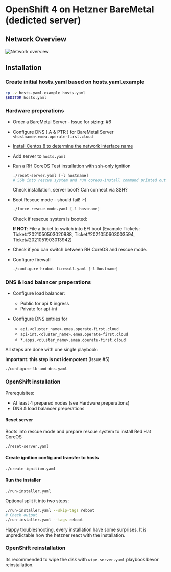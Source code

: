 # OpenShift 4 on Hetzner BareMetal (dedicted server)

## Network Overview

![Network overview](docs/nimages/etwork-overview-v3.png)

## Installation

### Create initial hosts.yaml based on hosts.yaml.example

```bash
cp -v hosts.yaml.example hosts.yaml
$EDITOR hosts.yaml
```

### Hardware preperations

  * Order a BareMetal Server - Issue for sizing: #6

  * Configure DNS ( A & PTR ) for BareMetal Server
      `<hostname>.emea.operate-first.cloud`

  * [Install Centos 8 to determine the network interface name](docs/install-centos-8.md)

  * Add server to `hosts.yaml`

  * Run a RH CoreOS Test installation with ssh-only ignition
    ```bash
    ./reset-server.yaml [-l hostname]
    # SSh into rescue system and run coreos-install command printed out at the end ot the playbook.

    ```

    Check installation, server boot? Can connect via SSH?

  * Boot Rescue mode - should fail! :-)

    ```bash
    ./force-rescue-mode.yaml [-l hostname]
    ```

    Check if resecue system is booted:

      **If NOT**: File a ticket to switch into EFI boot (Example Tickets: Ticket#2021050503020988, Ticket#2021050603003594, Ticket#2021051903013942)

  * Check if you can switch between RH CoreOS and rescue mode.

  * Configure firewall
    ```bash
    ./configure-hrobot-firewall.yaml [-l hostname]
    ```

### DNS & load balancer preperations

  * Configure load balancer:
      * Public for api & ingress
      * Private for api-int

  * Configure DNS entries for
      * `api.<cluster_name>.emea.operate-first.cloud`
      * `api-int.<cluster_name>.emea.operate-first.cloud`
      * `*.apps.<cluster_name>.emea.operate-first.cloud`

All steps are done with one single playbook:

**Important: this step is not idempotent** (Issue #5)

```bash
./configure-lb-and-dns.yaml
```

### OpenShift installation

Prerequisites:
  * At least 4 prepared nodes (see Hardware preperations)
  * DNS & load balancer preperations


#### Reset server

Boots into rescue mode and prepare rescue system to install Red Hat CoreOS

```bash
./reset-server.yaml
```

#### Create ignition config and transfer to hosts

```bash
./create-ignition.yaml
```

#### Run the installer


```bash
./run-installer.yaml
```

Optional split it into two steps:

```bash
./run-installer.yaml --skip-tags reboot
# Check output
./run-installer.yaml --tags reboot
```

Happy troubleshooting, every installation have some surprises. It is unpredictable how the hetzner react with the installation.

### OpenShift reinstallation

Its recommended to wipe the disk with `wipe-server.yaml` playbook bevor reinstallation.

